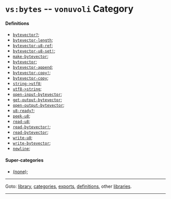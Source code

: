 

<a id='category__vonuvoli__vs_3a_bytes'></a>

# `vs:bytes` -- `vonuvoli` Category


<a id='category__vonuvoli__vs_3a_bytes__definitions'></a>

#### Definitions

 * [`bytevector?`](../../vonuvoli/definitions/bytevector_3f.md#definition__vonuvoli__bytevector_3f);
 * [`bytevector-length`](../../vonuvoli/definitions/bytevector-length.md#definition__vonuvoli__bytevector-length);
 * [`bytevector-u8-ref`](../../vonuvoli/definitions/bytevector-u8-ref.md#definition__vonuvoli__bytevector-u8-ref);
 * [`bytevector-u8-set!`](../../vonuvoli/definitions/bytevector-u8-set_21.md#definition__vonuvoli__bytevector-u8-set_21);
 * [`make-bytevector`](../../vonuvoli/definitions/make-bytevector.md#definition__vonuvoli__make-bytevector);
 * [`bytevector`](../../vonuvoli/definitions/bytevector.md#definition__vonuvoli__bytevector);
 * [`bytevector-append`](../../vonuvoli/definitions/bytevector-append.md#definition__vonuvoli__bytevector-append);
 * [`bytevector-copy!`](../../vonuvoli/definitions/bytevector-copy_21.md#definition__vonuvoli__bytevector-copy_21);
 * [`bytevector-copy`](../../vonuvoli/definitions/bytevector-copy.md#definition__vonuvoli__bytevector-copy);
 * [`string->utf8`](../../vonuvoli/definitions/string-_3e_utf8.md#definition__vonuvoli__string-_3e_utf8);
 * [`utf8->string`](../../vonuvoli/definitions/utf8-_3e_string.md#definition__vonuvoli__utf8-_3e_string);
 * [`open-input-bytevector`](../../vonuvoli/definitions/open-input-bytevector.md#definition__vonuvoli__open-input-bytevector);
 * [`get-output-bytevector`](../../vonuvoli/definitions/get-output-bytevector.md#definition__vonuvoli__get-output-bytevector);
 * [`open-output-bytevector`](../../vonuvoli/definitions/open-output-bytevector.md#definition__vonuvoli__open-output-bytevector);
 * [`u8-ready?`](../../vonuvoli/definitions/u8-ready_3f.md#definition__vonuvoli__u8-ready_3f);
 * [`peek-u8`](../../vonuvoli/definitions/peek-u8.md#definition__vonuvoli__peek-u8);
 * [`read-u8`](../../vonuvoli/definitions/read-u8.md#definition__vonuvoli__read-u8);
 * [`read-bytevector!`](../../vonuvoli/definitions/read-bytevector_21.md#definition__vonuvoli__read-bytevector_21);
 * [`read-bytevector`](../../vonuvoli/definitions/read-bytevector.md#definition__vonuvoli__read-bytevector);
 * [`write-u8`](../../vonuvoli/definitions/write-u8.md#definition__vonuvoli__write-u8);
 * [`write-bytevector`](../../vonuvoli/definitions/write-bytevector.md#definition__vonuvoli__write-bytevector);
 * [`newline`](../../vonuvoli/definitions/newline.md#definition__vonuvoli__newline);


<a id='category__vonuvoli__vs_3a_bytes__super-categories'></a>

#### Super-categories

 * [(none)](../../vonuvoli/categories/_index.md#toc__vonuvoli__categories);

----

Goto: [library](../../vonuvoli/_index.md#library__vonuvoli), [categories](../../vonuvoli/categories/_index.md#toc__vonuvoli__categories), [exports](../../vonuvoli/exports/_index.md#toc__vonuvoli__exports), [definitions](../../vonuvoli/definitions/_index.md#toc__vonuvoli__definitions), other [libraries](../../_libraries.md#toc__libraries).

----


